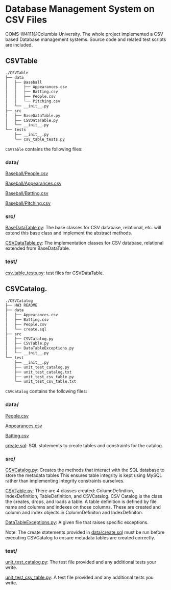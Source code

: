 # Database Management System on CSV Files

COMS-W4111@Columbia University. The whole project implemented a CSV based Database management systems. Source code and related test scripts are included.

## CSVTable

```txt
./CSVTable
├── data
│   ├── Baseball
│   │   ├── Appearances.csv
│   │   ├── Batting.csv
│   │   ├── People.csv
│   │   └── Pitching.csv
│   └── __init__.py
├── src
│   ├── BaseDataTable.py
│   ├── CSVDataTable.py
│   └── __init__.py
└── tests
    ├── __init__.py
    └── csv_table_tests.py
```

`CSVTable` contains the following files:

### data/

[Baseball/People.csv](./CSVTable/data/Baseball/People.csv)

[Baseball/Appearances.csv](./CSVTable/data/Baseball/Appearances.csv)

[Baseball/Batting.csv](./CSVTable/data/Baseball/Batting.csv)

[Baseball/Pitching.csv](./CSVTable/data/Baseball/Pitching.csv)

### src/

[BaseDataTable.py](./CSVTable/src/BaseDataTable.py): The base classes for CSV database, relational, etc. will extend this base class and implement the abstract methods.

[CSVDataTable.py](./CSVTable/src/CSVDataTable.py): The implementation classes for CSV database, relational extended from BaseDataTable.

### test/

[csv_table_tests.py](./CSVTable/tests/csv_table_tests.py): test files for CSVDataTable.

## CSVCatalog.

```txt
./CSVCatalog
├── HW3 README
├── data
│   ├── Appearances.csv
│   ├── Batting.csv
│   ├── People.csv
│   └── create.sql
├── src
│   ├── CSVCatalog.py
│   ├── CSVTable.py
│   ├── DataTableExceptions.py
│   └── __init__.py
└── test
    ├── __init__.py
    ├── unit_test_catalog.py
    ├── unit_test_catalog.txt
    ├── unit_test_csv_table.py
    └── unit_test_csv_table.txt
```

`CSVCatalog` contains the following files:

### data/

[People.csv](./CSVCatalog/data/People.csv)

[Appearances.csv](./CSVCatalog/data/Appearances.csv)

[Batting.csv](./CSVCatalog/data/Batting.csv)

[create.sql](./CSVCatalog/data/create.sql): SQL statements to create tables and constraints for the catalog.

### src/

[CSVCatalog.py](./CSVCatalog/src/CSVCatalog.py): Creates the methods that interact with the SQL database to store the metadata tables
This ensures table integrity is kept using MySQL rather than implementing integrity constraints ourselves. 

[CSVTable.py](./CSVCatalog/src/CSVTable.py): There are 4 classes created: ColumnDefinition, IndexDefinition, TableDefinition, and CSVCatalog.
CSV Catalog is the class the creates, drops, and loads a table.
A table definition is defined by file name and columns and indexes on those columns. These are created and column and index objects in ColumnDefiniton and IndexDefiniton.

[DataTableExceptions.py](./CSVCatalog/src/DataTableExceptions.py): A given file that raises specific exceptions.

Note: The create statements provided in [data/create.sql](./CSVCatalog/data/create.sql) must be run before executing CSVCatalog to ensure metadata tables are created correctly.

### test/

[unit_test_catalog.py](./CSVCatalog/test/unit_test_catalog.py): The test file provided and any additional tests your write.

[unit_test_csv_table.py](./CSVCatalog/test/unit_test_csv_table.py): A test file provided and any additional tests you write.
